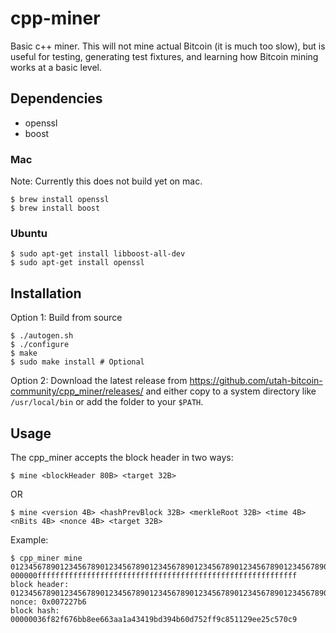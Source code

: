 # cpp-miner
Basic c++ miner. This will not mine actual Bitcoin (it is much too slow), but is useful for testing, generating test fixtures, and learning how Bitcoin mining works at a basic level.

## Dependencies
- openssl
- boost

### Mac
Note: Currently this does not build yet on mac.
```
$ brew install openssl
$ brew install boost
```

### Ubuntu
```
$ sudo apt-get install libboost-all-dev
$ sudo apt-get install openssl
```

## Installation
Option 1:
Build from source
```
$ ./autogen.sh
$ ./configure
$ make
$ sudo make install # Optional
```
Option 2:
Download the latest release from https://github.com/utah-bitcoin-community/cpp_miner/releases/ and either copy to a system directory like `/usr/local/bin` or add the folder to your `$PATH`.

## Usage
The cpp_miner accepts the block header in two ways:
```
$ mine <blockHeader 80B> <target 32B>
```
OR 
```
$ mine <version 4B> <hashPrevBlock 32B> <merkleRoot 32B> <time 4B> <nBits 4B> <nonce 4B> <target 32B>
```

Example:
```
$ cpp_miner mine 0123456789012345678901234567890123456789012345678901234567890123456789012345678901234567890123456789012345678901234567890123456789012345678901234567890100000000 000000ffffffffffffffffffffffffffffffffffffffffffffffffffffffffff
block header: 01234567890123456789012345678901234567890123456789012345678901234567890123456789012345678901234567890123456789012345678901234567890123456789012345678901007227b6
nonce: 0x007227b6
block hash: 00000036f82f676bb8ee663aa1a43419bd394b60d752ff9c851129ee25c570c9
```
